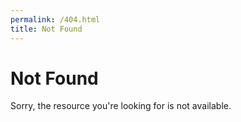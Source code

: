 ```yaml
---
permalink: /404.html
title: Not Found
---
```

# Not Found

Sorry, the resource you're looking for is not available.
